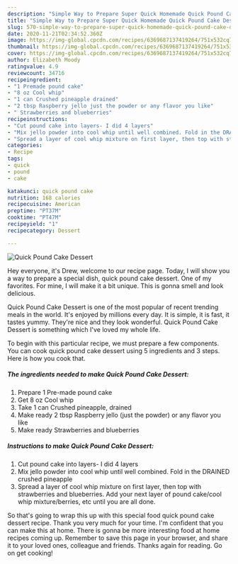 ```yaml
---
description: "Simple Way to Prepare Super Quick Homemade Quick Pound Cake Dessert"
title: "Simple Way to Prepare Super Quick Homemade Quick Pound Cake Dessert"
slug: 570-simple-way-to-prepare-super-quick-homemade-quick-pound-cake-dessert
date: 2020-11-21T02:34:52.360Z
image: https://img-global.cpcdn.com/recipes/6369687137419264/751x532cq70/quick-pound-cake-dessert-recipe-main-photo.jpg
thumbnail: https://img-global.cpcdn.com/recipes/6369687137419264/751x532cq70/quick-pound-cake-dessert-recipe-main-photo.jpg
cover: https://img-global.cpcdn.com/recipes/6369687137419264/751x532cq70/quick-pound-cake-dessert-recipe-main-photo.jpg
author: Elizabeth Moody
ratingvalue: 4.9
reviewcount: 34716
recipeingredient:
- "1 Premade pound cake"
- "8 oz Cool whip"
- "1 can Crushed pineapple drained"
- "2 tbsp Raspberry jello just the powder or any flavor you like"
- " Strawberries and blueberries"
recipeinstructions:
- "Cut pound cake into layers- I did 4 layers"
- "Mix jello powder into cool whip until well combined. Fold in the DRAINED crushed pineapple"
- "Spread a layer of cool whip mixture on first layer, then top with strawberries and blueberries. Add your next layer of pound cake/cool whip mixture/berries, etc until you are all done."
categories:
- Recipe
tags:
- quick
- pound
- cake

katakunci: quick pound cake 
nutrition: 168 calories
recipecuisine: American
preptime: "PT37M"
cooktime: "PT47M"
recipeyield: "1"
recipecategory: Dessert

---
```



![Quick Pound Cake Dessert](https://img-global.cpcdn.com/recipes/6369687137419264/751x532cq70/quick-pound-cake-dessert-recipe-main-photo.jpg)

Hey everyone, it's Drew, welcome to our recipe page. Today, I will show you a way to prepare a special dish, quick pound cake dessert. One of my favorites. For mine, I will make it a bit unique. This is gonna smell and look delicious.

Quick Pound Cake Dessert is one of the most popular of recent trending meals in the world. It's enjoyed by millions every day. It is simple, it is fast, it tastes yummy. They're nice and they look wonderful. Quick Pound Cake Dessert is something which I've loved my whole life.




To begin with this particular recipe, we must prepare a few components. You can cook quick pound cake dessert using 5 ingredients and 3 steps. Here is how you cook that.

<!--inarticleads1-->

##### The ingredients needed to make Quick Pound Cake Dessert:

1. Prepare 1 Pre-made pound cake
1. Get 8 oz Cool whip
1. Take 1 can Crushed pineapple, drained
1. Make ready 2 tbsp Raspberry jello (just the powder) or any flavor you like
1. Make ready  Strawberries and blueberries




<!--inarticleads2-->

##### Instructions to make Quick Pound Cake Dessert:

1. Cut pound cake into layers- I did 4 layers
1. Mix jello powder into cool whip until well combined. Fold in the DRAINED crushed pineapple
1. Spread a layer of cool whip mixture on first layer, then top with strawberries and blueberries. Add your next layer of pound cake/cool whip mixture/berries, etc until you are all done.




So that's going to wrap this up with this special food quick pound cake dessert recipe. Thank you very much for your time. I'm confident that you can make this at home. There is gonna be more interesting food at home recipes coming up. Remember to save this page in your browser, and share it to your loved ones, colleague and friends. Thanks again for reading. Go on get cooking!
